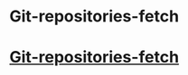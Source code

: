 # Git-repositories-fetch
# [Git-repositories-fetch](https://danilfedorov.github.io/Git-repositories-fetch/dist/)